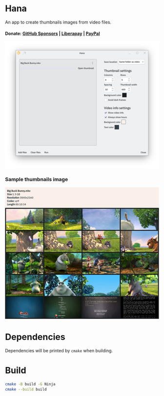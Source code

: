 # Hana

An app to create thumbnails images from video files.

#### Donate: [GitHub Sponsors](https://github.com/sponsors/g-fb) | [Liberapay](https://liberapay.com/gfb/) | [PayPal](https://paypal.me/georgefloreabanus)

![screenshot](data/images/hana.png)

### Sample thumbnails image

![screenshot](data/images/BigBuckBunny.mkv.thumbs.png)

# Dependencies

Dependencies will be printed by `cmake` when building.

# Build

```bash
cmake -B build -G Ninja
cmake --build build
```
